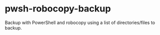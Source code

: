 # pwsh-robocopy-backup

Backup with PowerShell and robocopy using a list of directories/files to backup.
